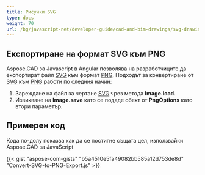 ```yaml
---
title: Рисунки SVG
type: docs
weight: 70
url: /bg/javascript-net/developer-guide/cad-and-bim-drawings/svg-drawings/
---
```


## **Експортиране на формат SVG към PNG**

Aspose.CAD за Javascript в Angular позволява на разработчиците да експортират файл [SVG](https://docs.fileformat.com/page-description-language/svg/) към формат [PNG](https://docs.fileformat.com/image/png/).
Подходът за конвертиране от [SVG](https://docs.fileformat.com/page-description-language/svg/) към [PNG](https://docs.fileformat.com/image/png/) работи по следния начин:

1. Зареждане на файл за чертане [SVG](https://docs.fileformat.com/page-description-language/svg/) чрез метода **Image.load**.
1. Извикване на **Image.save** като се подаде обект от **PngOptions** като втори параметър.

## Примерен код

Кода по-долу показва как да се постигне същата цел, използвайки Aspose.CAD за JavaScript

{{< gist "aspose-com-gists" "b5a4510e5fa49082bb585a12d753de8d" "Convert-SVG-to-PNG-Export.js" >}}
